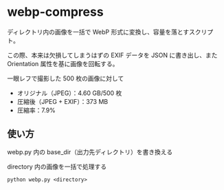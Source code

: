 # webp-compress

ディレクトリ内の画像を一括で WebP 形式に変換し、容量を落とすスクリプト。

この際、本来は欠損してしまうはずの EXIF データを JSON に書き出し、また Orientation 属性を基に画像を回転する。

一眼レフで撮影した 500 枚の画像に対して

- オリジナル（JPEG）：4.60 GB/500 枚
- 圧縮後（JPEG + EXIF）：373 MB
- 圧縮率：7.9%

## 使い方
webp.py 内の base_dir（出力先ディレクトリ）を書き換える

directory 内の画像を一括で処理する

```
python webp.py <directory>
```
